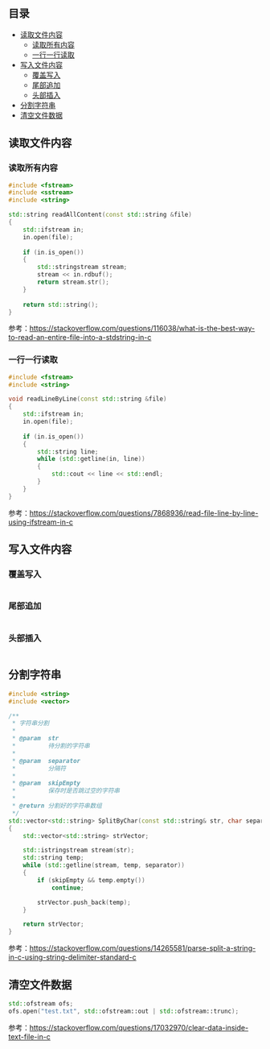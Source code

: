 ## 目录

- [读取文件内容](#读取文件内容)
  - [读取所有内容](#读取所有内容)
  - [一行一行读取](#一行一行读取)
- [写入文件内容](#写入文件内容)
  - [覆盖写入](#覆盖写入)
  - [尾部追加](#尾部追加)
  - [头部插入](#头部插入)
- [分割字符串](#分割字符串)
- [清空文件数据](#清空文件数据)

## 读取文件内容

### 读取所有内容

```c++
#include <fstream>
#include <sstream>
#include <string>

std::string readAllContent(const std::string &file)
{
    std::ifstream in;
    in.open(file);
    
    if (in.is_open())
    {
        std::stringstream stream;
        stream << in.rdbuf();
        return stream.str();
    }
    
    return std::string();
}
```

参考：<https://stackoverflow.com/questions/116038/what-is-the-best-way-to-read-an-entire-file-into-a-stdstring-in-c>

### 一行一行读取

```c++
#include <fstream>
#include <string>

void readLineByLine(const std::string &file)
{
    std::ifstream in;
    in.open(file);
    
    if (in.is_open())
    {
        std::string line;
        while (std::getline(in, line))
        {
            std::cout << line << std::endl;
        }
    }
}
```

参考：<https://stackoverflow.com/questions/7868936/read-file-line-by-line-using-ifstream-in-c>

## 写入文件内容

### 覆盖写入

```c++

```

### 尾部追加

```c++

```

### 头部插入

```c++

```

## 分割字符串

```c++
#include <string>
#include <vector>

/**
 * 字符串分割
 *
 * @param  str
 *         待分割的字符串
 *
 * @param  separator
 *         分隔符
 *
 * @param  skipEmpty
 *         保存时是否跳过空的字符串
 *
 * @return 分割好的字符串数组
 */
std::vector<std::string> SplitByChar(const std::string& str, char separator, bool skipEmpty = true)
{
    std::vector<std::string> strVector;

    std::istringstream stream(str);
    std::string temp;
    while (std::getline(stream, temp, separator))
    {
        if (skipEmpty && temp.empty())
            continue;

        strVector.push_back(temp);
    }

    return strVector;
}
```

参考：<https://stackoverflow.com/questions/14265581/parse-split-a-string-in-c-using-string-delimiter-standard-c>

## 清空文件数据

```c++
std::ofstream ofs;
ofs.open("test.txt", std::ofstream::out | std::ofstream::trunc);
```

参考：<https://stackoverflow.com/questions/17032970/clear-data-inside-text-file-in-c>




















